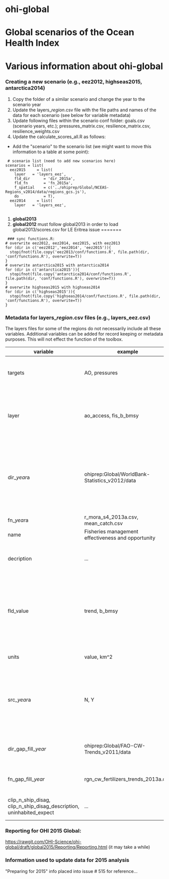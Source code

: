 ohi-global
==========
  
Global scenarios of the Ocean Health Index 
=======
# Various information about ohi-global

### Creating a new scenario (e.g., eez2012, highseas2015, antarctica2014)
1. Copy the folder of a similar scenario and change the year to the scenario year
2. Update the layers_*region*.csv file with the file paths and names of the data for each scenario (see below for variable metadata) 
3. Update following files within the scenario conf folder: goals.csv (scenario years, etc.); pressures_matrix.csv, resilience_matrix.csv, resilience_weights.csv
4. Update the calculate_scores_all.R as follows:
 - Add the "scenario" to the scenario list (we might want to move this information to a table at some point):
 
```
 # scenario list (need to add new scenarios here)
scenarios = list(
  eez2015     = list(
    layer   = 'layers_eez',
    fld_dir      = 'dir_2015a',
    fld_fn       = 'fn_2015a',
    f_spatial    = c('../ohiprep/Global/NCEAS-Regions_v2014/data/regions_gcs.js'),
    do           = T),  
  eez2014     = list(
    layer   = 'layers_eez',
  
```


1. **global2013**
1. **global2012** must follow global2013 in order to load global2013/scores.csv for LE Eritrea issue
=======
```
 ### sync functions.R: 
# overwrite eez2012, eez2014, eez2015, with eez2013
for (dir in c('eez2012','eez2014', 'eez2015')){
  stopifnot(file.copy('eez2013/conf/functions.R', file.path(dir, 'conf/functions.R'), overwrite=T))
}
# overwrite antarctica2015 with antarctica2014
for (dir in c('antarctica2015')){
  stopifnot(file.copy('antarctica2014/conf/functions.R', file.path(dir, 'conf/functions.R'), overwrite=T))
}
# overwrite highseas2015 with highseas2014
for (dir in c('highseas2015')){
  stopifnot(file.copy('highseas2014/conf/functions.R', file.path(dir, 'conf/functions.R'), overwrite=T))
}

```

### Metadata for layers_*region*.csv files (e.g., layers_eez.csv)

The layers files for some of the regions do not necessarily include all these variables. Additional variables can be added for record keeping or metadata purposes.  This will not effect the function of the toolbox.

variable   |   example    | description    
---------- | ------------ | -------------
targets    | AO, pressures | goal/s, pressure, resilience the layer is used to calculate
layer      | ao_access, fis_b_bmsy | internal toolbox name used for layer; NOTE: changes to these names will require changing functions.R
dir_*year*a | ohiprep:Global/WorldBank-Statistics_v2012/data | directory location of layer file; "neptune_data" indicates directory is on neptune server; "ohiprep" is located on [Github](https://github.com/OHI-Science/ohiprep)
fn_*year*a   | r_mora_s4_2013a.csv, mean_catch.csv | filename of .csv layer
name  | Fisheries management effectiveness and opportunity | descriptive name
decription | ... | longer description of data with related references
fld_value | trend, b_bmsy | This should correspond to a variable name in the .csv file with the data (if this variable name changes in the .csv file, it should be changed here)
units | value, km^2 | description of the units of the fld_value
src_*year*a | N, Y | whether the data was updated for a particular scenario year, this isn't used by the toolbox, but it helps us keep updated records
dir_gap_fill_*year*  | ohiprep:Global/FAO-CW-Trends_v2011/data | directory of a file describing where/how missing data was gap-filled
fn_gap_fill_*year*  | rgn_cw_fertilizers_trends_2013a.csv | file describing where/how missing data was gap-filled
clip_n_ship_disag, clip_n_ship_disag_description, uninhabited_expect | ... | information used to create web applications  



### Reporting for OHI 2015 Global:
https://rawgit.com/OHI-Science/ohi-global/draft/global2015/Reporting/Reporting.html
(it may take a while)

### Information used to update data for 2015 analysis
"Preparing for 2015" info placed into issue # 515 for reference...
